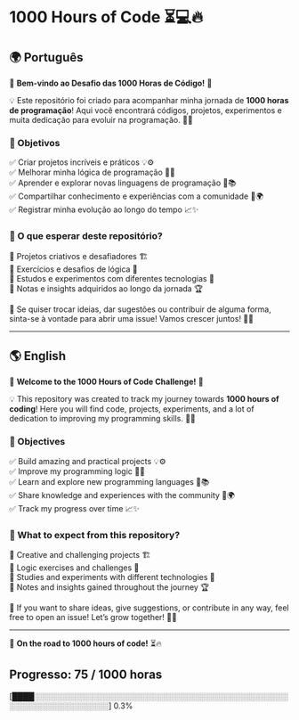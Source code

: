 # 1000 Hours of Code ⏳💻🔥

## 🌍 Português

🚀 **Bem-vindo ao Desafio das 1000 Horas de Código!** 🚀

💡 Este repositório foi criado para acompanhar minha jornada de **1000 horas de programação**! Aqui você encontrará códigos, projetos, experimentos e muita dedicação para evoluir na programação. 🎯💡

### 🎯 Objetivos
✅ Criar projetos incríveis e práticos 💡⚙️  
✅ Melhorar minha lógica de programação 🧠💡  
✅ Aprender e explorar novas linguagens de programação 🚀📚  
✅ Compartilhar conhecimento e experiências com a comunidade 🤝🌍  
✅ Registrar minha evolução ao longo do tempo 📈✨  

### 📌 O que esperar deste repositório?
🎨 Projetos criativos e desafiadores 🏗️  
🧩 Exercícios e desafios de lógica 👾  
📖 Estudos e experimentos com diferentes tecnologias 📡  
📝 Notas e insights adquiridos ao longo da jornada 🏆  

💬 Se quiser trocar ideias, dar sugestões ou contribuir de alguma forma, sinta-se à vontade para abrir uma issue! Vamos crescer juntos! 🚀✨

---

## 🌎 English

🚀 **Welcome to the 1000 Hours of Code Challenge!** 🚀

💡 This repository was created to track my journey towards **1000 hours of coding**! Here you will find code, projects, experiments, and a lot of dedication to improving my programming skills. 🎯💡

### 🎯 Objectives
✅ Build amazing and practical projects 💡⚙️  
✅ Improve my programming logic 🧠💡  
✅ Learn and explore new programming languages 🚀📚  
✅ Share knowledge and experiences with the community 🤝🌍  
✅ Track my progress over time 📈✨  

### 📌 What to expect from this repository?
🎨 Creative and challenging projects 🏗️  
🧩 Logic exercises and challenges 👾  
📖 Studies and experiments with different technologies 📡  
📝 Notes and insights gained throughout the journey 🏆  

💬 If you want to share ideas, give suggestions, or contribute in any way, feel free to open an issue! Let’s grow together! 🚀✨

---
🎯 **On the road to 1000 hours of code!** ⏳🔥

## Progresso: 75 / 1000 horas

[████░░░░░░░░░░░░░░░░░░░░░░░░░░░░░░░░░░░░░░░░░░░░░░░░░░░░░░░░░░░░░░░░] 0.3%

